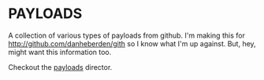 # PAYLOADS

A collection of various types of payloads from github. I'm making this for 
http://github.com/danheberden/gith so I know what I'm up against. But, hey, 
might want this information too. 

Checkout the [payloads](https://github.com/danheberden/payloads/tree/master/payloads) director.
